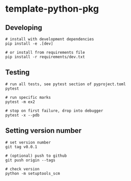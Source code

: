 # template-python-pkg

## Developing

```shell
# install with development dependencies
pip install -e .[dev]

# or install from requirements file
pip install -r requirements/dev.txt
```

## Testing

```shell
# run all tests, see pytest section of pyproject.toml
pytest

# run specific marks
pytest -m ex2

# stop on first failure, drop into debugger
pytest -x --pdb
```


## Setting version number

```shell
# set version number
git tag v0.0.1

# (optional) push to github
git push origin --tags

# check version
python -m setuptools_scm
```
